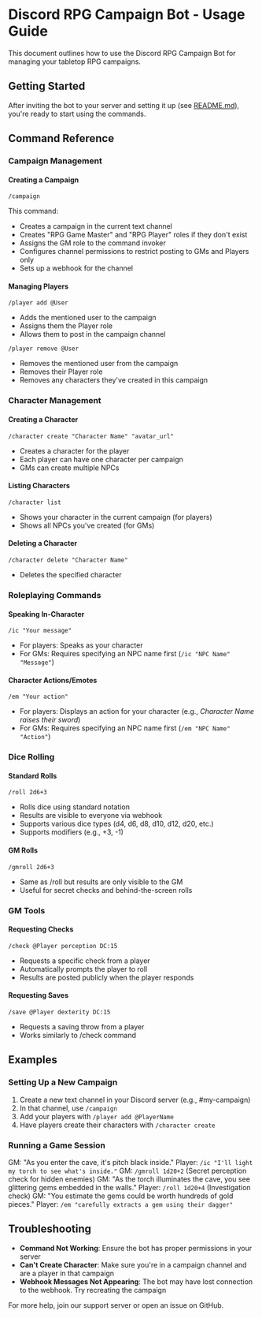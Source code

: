 # Discord RPG Campaign Bot - Usage Guide

This document outlines how to use the Discord RPG Campaign Bot for managing your tabletop RPG campaigns.

## Getting Started

After inviting the bot to your server and setting it up (see [README.md](README.md)), you're ready to start using the commands.

## Command Reference

### Campaign Management

#### Creating a Campaign
```
/campaign
```
This command:
- Creates a campaign in the current text channel
- Creates "RPG Game Master" and "RPG Player" roles if they don't exist
- Assigns the GM role to the command invoker
- Configures channel permissions to restrict posting to GMs and Players only
- Sets up a webhook for the channel

#### Managing Players
```
/player add @User
```
- Adds the mentioned user to the campaign
- Assigns them the Player role
- Allows them to post in the campaign channel

```
/player remove @User
```
- Removes the mentioned user from the campaign
- Removes their Player role
- Removes any characters they've created in this campaign

### Character Management

#### Creating a Character
```
/character create "Character Name" "avatar_url"
```
- Creates a character for the player
- Each player can have one character per campaign
- GMs can create multiple NPCs

#### Listing Characters
```
/character list
```
- Shows your character in the current campaign (for players)
- Shows all NPCs you've created (for GMs)

#### Deleting a Character
```
/character delete "Character Name"
```
- Deletes the specified character

### Roleplaying Commands

#### Speaking In-Character
```
/ic "Your message"
```
- For players: Speaks as your character
- For GMs: Requires specifying an NPC name first (`/ic "NPC Name" "Message"`)

#### Character Actions/Emotes
```
/em "Your action"
```
- For players: Displays an action for your character (e.g., *Character Name raises their sword*)
- For GMs: Requires specifying an NPC name first (`/em "NPC Name" "Action"`)

### Dice Rolling

#### Standard Rolls
```
/roll 2d6+3
```
- Rolls dice using standard notation
- Results are visible to everyone via webhook
- Supports various dice types (d4, d6, d8, d10, d12, d20, etc.)
- Supports modifiers (e.g., +3, -1)

#### GM Rolls
```
/gmroll 2d6+3
```
- Same as /roll but results are only visible to the GM
- Useful for secret checks and behind-the-screen rolls

### GM Tools

#### Requesting Checks
```
/check @Player perception DC:15
```
- Requests a specific check from a player
- Automatically prompts the player to roll
- Results are posted publicly when the player responds

#### Requesting Saves
```
/save @Player dexterity DC:15
```
- Requests a saving throw from a player
- Works similarly to /check command

## Examples

### Setting Up a New Campaign

1. Create a new text channel in your Discord server (e.g., #my-campaign)
2. In that channel, use `/campaign`
3. Add your players with `/player add @PlayerName`
4. Have players create their characters with `/character create`

### Running a Game Session

GM: "As you enter the cave, it's pitch black inside."
Player: `/ic "I'll light my torch to see what's inside."`
GM: `/gmroll 1d20+2` (Secret perception check for hidden enemies)
GM: "As the torch illuminates the cave, you see glittering gems embedded in the walls."
Player: `/roll 1d20+4` (Investigation check)
GM: "You estimate the gems could be worth hundreds of gold pieces."
Player: `/em "carefully extracts a gem using their dagger"`

## Troubleshooting

- **Command Not Working**: Ensure the bot has proper permissions in your server
- **Can't Create Character**: Make sure you're in a campaign channel and are a player in that campaign
- **Webhook Messages Not Appearing**: The bot may have lost connection to the webhook. Try recreating the campaign

For more help, join our support server or open an issue on GitHub.
